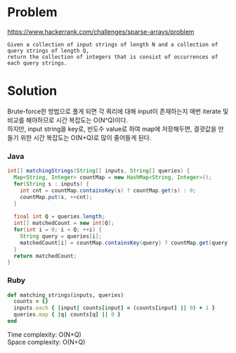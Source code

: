 # Problem
https://www.hackerrank.com/challenges/sparse-arrays/problem
```
Given a collection of input strings of length N and a collection of query strings of length Q,
return the collection of integers that is consist of occurrences of each query strings.
```

# Solution
Brute-force한 방법으로 풀게 되면 각 쿼리에 대해 input이 존재하는지 매번 iterate 및 비교를 해야하므로 시간 복잡도는 O(N^Q)이다.<br/>
하지만, input string을 key로, 빈도수 value로 하여 map에 저장해두면, 결괏값을 만들기 위한 시간 복잡도는 O(N+Q)로 많이 줄어들게 된다.<br/>
### Java
```java
int[] matchingStrings(String[] inputs, String[] queries) {
  Map<String, Integer> countMap = new HashMap<String, Integer>();
  for(String s : inputs) {
    int cnt = countMap.containsKey(s) ? countMap.get(s) : 0;
    countMap.put(s, ++cnt);
  }
  
  final int Q = queries.length;
  int[] matchedCount = new int[Q];
  for(int i = 0; i < Q; ++i) {
    String query = queries[i];
    matchedCount[i] = countMap.containsKey(query) ? countMap.get(query) : 0;
  }
  return matchedCount;
}
```
### Ruby
```ruby
def matching_strings(inputs, queries)
  counts = {}
  inputs.each { |input| counts[input] = (counts[input] || 0) + 1 }
  queries.map { |q| counts[q] || 0 }
end
```

Time complexity: O(N+Q)<br/>
Space complexity: O(N+Q)
